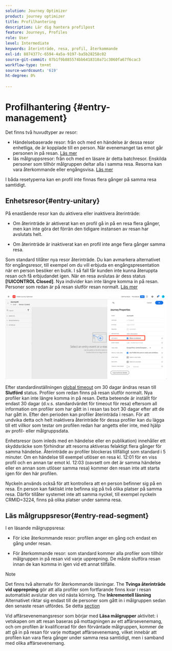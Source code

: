 ```yaml
---
solution: Journey Optimizer
product: journey optimizer
title: Profilhantering
description: Lär dig hantera profilpost
feature: Journeys, Profiles
role: User
level: Intermediate
keywords: återinträde, resa, profil, återkommande
exl-id: 8874377c-6594-4a5a-9197-ba5b28258c02
source-git-commit: 07b1f9b885574bb6418310a71c3060fa67f6cac3
workflow-type: tm+mt
source-wordcount: '619'
ht-degree: 0%

---
```



# Profilhantering {#entry-management}

Det finns två huvudtyper av resor:

* Händelsebaserade resor: från och med en händelse är dessa resor enhetliga, de är kopplade till en person. När evenemanget tas emot går personen in på resan. [Läs mer](#entry-unitary)
* läs målgruppsresor: från och med en läsare är detta batchresor. Enskilda personer som tillhör målgruppen deltar alla i samma resa. Resorna kan vara återkommande eller engångsvisa. [Läs mer](#entry-read-segment)

I båda resetyperna kan en profil inte finnas flera gånger på samma resa samtidigt.

## Enhetsresor{#entry-unitary}

På enastående resor kan du aktivera eller inaktivera återinträde:

* Om återinträde är aktiverat kan en profil gå in på en resa flera gånger, men kan inte göra det förrän den tidigare instansen av resan har avslutats helt.

* Om återinträde är inaktiverat kan en profil inte ange flera gånger samma resa.

Som standard tillåter nya resor återinträde. Du kan avmarkera alternativet för engångsresor, till exempel om du vill erbjuda en engångspresentation när en person besöker en butik. I så fall får kunden inte kunna återuppta resan och få erbjudandet igen. När en resa avslutas är dess status **[!UICONTROL Closed]**. Nya individer kan inte längre komma in på resan. Personer som redan är på resan slutför resan normalt. [Läs mer](journey-gs.md#entrance)

![](assets/journey-re-entrance.png)

Efter standardinställningen [global timeout](journey-gs.md#global_timeout) om 30 dagar ändras resan till **Slutförd** status. Profiler som redan finns på resan slutför normalt. Nya profiler kan inte längre komma in på resan. Detta beteende är inställt för endast 30 dagar (d.v.s. standardvärdet för timeout för resa) eftersom all information om profiler som har gått in i resan tas bort 30 dagar efter att de har gått in. Efter den perioden kan profiler återinträda i resan. För att undvika detta och helt inaktivera återinträde för dessa profiler kan du lägga till ett villkor som testar om profilen redan har angetts eller inte, med hjälp av profil- eller målgruppsdata.

<!--
Due to the 30-day journey timeout, when journey re-entrance is not allowed, we cannot make sure the re-entrance blocking will work more than 30 days. Indeed, as we remove all information about persons who entered the journey 30 days after they enter, we cannot know the person entered previously, more than 30 days ago. -->

Enhetsresor (som inleds med en händelse eller en publikation) innehåller ett skyddsräcke som förhindrar att resorna aktiveras felaktigt flera gånger för samma händelse. Återinträde av profiler blockeras tillfälligt som standard i 5 minuter. Om en händelse till exempel utlöser en resa kl. 12:01 för en viss profil och en annan tar emot kl. 12:03 (oavsett om det är samma händelse eller en annan som utlöser samma resa) kommer den resan inte att starta igen för den här profilen.

Nyckeln används också för att kontrollera att en person befinner sig på en resa. En person kan faktiskt inte befinna sig på två olika platser på samma resa. Därför tillåter systemet inte att samma nyckel, till exempel nyckeln CRMID=3224, finns på olika platser under samma resa.

## Läs målgruppsresor{#entry-read-segment}

I en läsande målgruppsresa:

* För icke återkommande resor: profilen anger en gång och endast en gång under resan.

* För återkommande resor: som standard kommer alla profiler som tillhör målgruppen in på resan vid varje upprepning. De måste slutföra resan innan de kan komma in igen vid ett annat tillfälle.

>[!NOTE]
>
>Det finns två alternativ för återkommande läsningar. The **Tvinga återinträde vid upprepning** gör att alla profiler som fortfarande finns kvar i resan automatiskt avslutar den vid nästa körning. The **Inkrementell läsning** Alternativet riktar sig endast till de personer som gått in i målgruppen sedan den senaste resan utfördes. Se detta [section](../building-journeys/read-audience.md#configuring-segment-trigger-activity)

Vid affärsevenemangsresor som börjar med **Läsa målgrupper** aktivitet: i vetskapen om att resan baseras på mottagningen av ett affärsevenemang, och om profilen är kvalificerad för den förväntade målgruppen, kommer de att gå in på resan för varje mottaget affärsevenemang, vilket innebär att profilen kan vara flera gånger under samma resa samtidigt, men i samband med olika affärsevenemang.